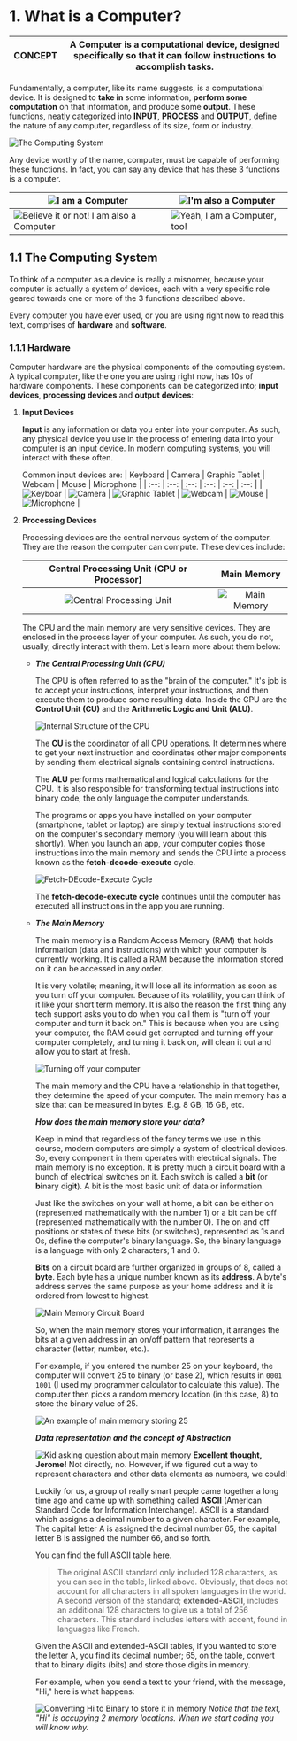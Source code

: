 # 1. What is a Computer?

| CONCEPT | A Computer is a computational device, designed specifically so that it can follow instructions to accomplish tasks. |
| :---: | :-----------: |

Fundamentally, a computer, like its name suggests, is a computational device. It is designed to **take in** some information, **perform some computation** on that information, and produce some **output**. These functions, neatly categorized into **INPUT**, **PROCESS** and **OUTPUT**, define the nature of any computer, regardless of its size, form or industry.

![The Computing System](media/input-process-output.png)

Any device worthy of the name, computer, must be capable of performing these functions. In fact, you can say any device that has these 3 functions is a computer.

| ![I am a Computer](media/i-am-a-computer.png)| ![I'm also a Computer](media/im-also-a-computer.png) |
| -- | -- |
| ![Believe it or not! I am also a Computer](media/believe-it-or-not-i-am-a-computer.png)|![Yeah, I am a Computer, too!](media/yeah-im-a-computer-too.png) |

## 1.1 The Computing System

To think of a computer as a device is really a misnomer, because your computer is actually a system of devices, each with a very specific role geared towards one or more of the 3 functions described above.  

Every computer you have ever used, or you are using right now to read this text, comprises of **hardware** and **software**.

### 1.1.1 Hardware

Computer hardware are the physical components of the computing system. A typical computer, like the one you are using right now, has 10s of hardware components. These components can be categorized into; **input devices**, **processing devices** and **output devices**:

1. **Input Devices**
    
    **Input** is any information or data you enter into your computer. As such, any physical device you use in the process of entering data into your computer is an input device. In modern computing systems, you will interact with these often.

    Common input devices are:
    | Keyboard | Camera | Graphic Tablet | Webcam | Mouse | Microphone |
    | :--: | :--: | :--: | :--: | :--: | :--: |
    | ![Keyboar](media/keyboard.jpg) | ![Camera](media/camera.jpg) | ![Graphic Tablet](media/graphic-tablet.png) | ![Webcam](media/webcam.png) | ![Mouse](media/mouse.png) | ![Microphone](media/microphone.png) |

2. **Processing Devices**
    
    Processing devices are the central nervous system of the computer. They are the reason the computer can compute. These devices include:

    | Central Processing Unit (CPU or Processor) | Main Memory |
    | :--: | :--: |
    | ![Central Processing Unit](media/cpu.jpeg) | ![Main Memory](media/main-memory.png) |

    The CPU and the main memory are very sensitive devices. They are enclosed in the process layer of your computer. As such, you do not, usually, directly interact with them. Let's learn more about them below:

    - _**The Central Processing Unit (CPU)**_

        The CPU is often referred to as the "brain of the computer." It's job is to accept your instructions, interpret your instructions, and then execute them to produce some resulting data. Inside the CPU are the **Control Unit (CU)** and the **Arithmetic Logic and Unit (ALU)**.

        ![Internal Structure of the CPU](media/cpu-internal.png)

        The **CU** is the coordinator of all CPU operations. It determines where to get your next instruction and coordinates other major components by sending them electrical signals containing control instructions.
	
        The **ALU** performs mathematical and logical calculations for the CPU. It is also responsible for transforming textual instructions into binary code, the only language the computer understands.
            
        The programs or apps you have installed on your computer (smartphone, tablet or laptop) are simply textual instructions stored on the computer's secondary memory (you will learn about this shortly). When you launch an app, your computer copies those instructions into the main memory and sends the CPU into a process known as the **fetch-decode-execute** cycle. 

        ![Fetch-DEcode-Execute Cycle](media/fetch-decode-execute.png)

        The **fetch-decode-execute cycle** continues until the computer has executed all instructions in the app you are running. 
    
    - _**The Main Memory**_
    
        The main memory is a Random Access Memory (RAM) that holds information (data and instructions) with which your computer is currently working. It is called a RAM because the information stored on it can be accessed in any order.

        It is very volatile; meaning, it will lose all its information as soon as you turn off your computer. Because of its volatility, you can think of it like your short term memory. It is also the reason the first thing any tech support asks you to do when you call them is "turn off your computer and turn it back on." This is because when you are using your computer, the RAM could get corrupted and turning off your computer completely, and turning it back on, will clean it out and allow you to start at fresh.

        ![Turning off your computer](media/turning-off-your-computer.png)

        The main memory and the CPU have a relationship in that together, they determine the speed of your computer. The main memory has a size that can be measured in bytes. E.g. 8 GB, 16 GB, etc.

        _**How does the main memory store your data?**_

        Keep in mind that regardless of the fancy terms we use in this course, modern computers are simply a system of electrical devices. So, every component in them operates with electrical signals. The main memory is no exception. It is pretty much a circuit board with a bunch of electrical switches on it. Each switch is called a **bit** (or **bi**nary digi**t**). A bit is the most basic unit of data or information.

        Just like the switches on your wall at home, a bit can be either on (represented mathematically with the number 1) or a bit can be off (represented mathematically with the number 0). The on and off positions or states of these bits (or switches), represented as 1s and 0s, define the computer's binary language. So, the binary language is a language with only 2 characters; 1 and 0. 

        **Bits** on a circuit board are further organized in groups of 8, called a **byte**. Each byte has a unique number known as its **address**. A byte's address serves the same purpose as your home address and it is ordered from lowest to highest. 

        ![Main Memory Circuit Board](media/main-memory-circuit-board.png)

        So, when the main memory stores your information, it arranges the bits at a given address in an on/off pattern that represents a character (letter, number, etc.). 

        For example, if you entered the number 25 on your keyboard, the computer will convert 25 to binary (or base 2), which results in `0001 1001` (I used my programmer calculator to calculate this value). The computer then picks a random memory location (in this case, 8) to store the binary value of 25.

        ![An example of main memory storing 25](media/main-memory-circuit-board-storage.png)

        _**Data representation and the concept of Abstraction**_

        ![Kid asking question about main memory](media/kid-asking-about-memory.png)
        **Excellent thought, Jerome!** Not directly, no. However, if we figured out a way to represent characters and other data elements as numbers, we could!

        Luckily for us, a group of really smart people came together a long time ago and came up with something called **ASCII** (American Standard Code for Information Interchange). ASCII is a standard which assigns a decimal number to a given character. For example, The capital letter A is assigned the decimal number 65, the capital letter B is assigned the number 66, and so forth.

        You can find the full ASCII table [here](http://ascii-table.com/ascii.php).

        > The original ASCII standard only included 128 characters, as you can see in the table, linked above. Obviously, that does not account for all characters in all spoken languages in the world. A second version of the standard; **extended-ASCII**, includes an additional 128 characters to give us a total of 256 characters. This standard includes letters with accent, found in languages like French. 

        Given the ASCII and extended-ASCII tables, if you wanted to store the letter A, you find its decimal number; 65, on the table, convert that to binary digits (bits) and store those digits in memory.

        For example, when you send a text to your friend, with the message, "Hi," here is what happens:

        ![Converting Hi to Binary to store it in memory](media/hi-in-binary-to-main-memory.png)
        _Notice that the text, "Hi" is occupying 2 memory locations. When we start coding you will know why._













    



